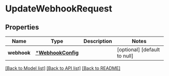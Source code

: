 # UpdateWebhookRequest

## Properties
Name | Type | Description | Notes
------------ | ------------- | ------------- | -------------
**webhook** | [***WebhookConfig**](WebhookConfig.md) |  | [optional] [default to null]

[[Back to Model list]](../README.md#documentation-for-models) [[Back to API list]](../README.md#documentation-for-api-endpoints) [[Back to README]](../README.md)


